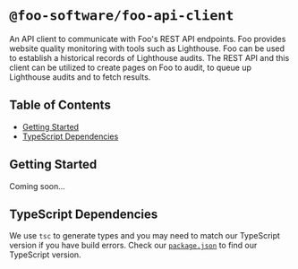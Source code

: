 # `@foo-software/foo-api-client`

An API client to communicate with Foo's REST API endpoints. Foo provides website quality monitoring with tools such as Lighthouse. Foo can be used to establish a historical records of Lighthouse audits. The REST API and this client can be utilized to create pages on Foo to audit, to queue up Lighthouse audits and to fetch results.

## Table of Contents

- [Getting Started](#getting-started)
- [TypeScript Dependencies](#typescript-dependencies)

## Getting Started

Coming soon...

## TypeScript Dependencies

We use `tsc` to generate types and you may need to match our TypeScript version if you have build errors. Check our [`package.json`](./package.json) to find our TypeScript version.
